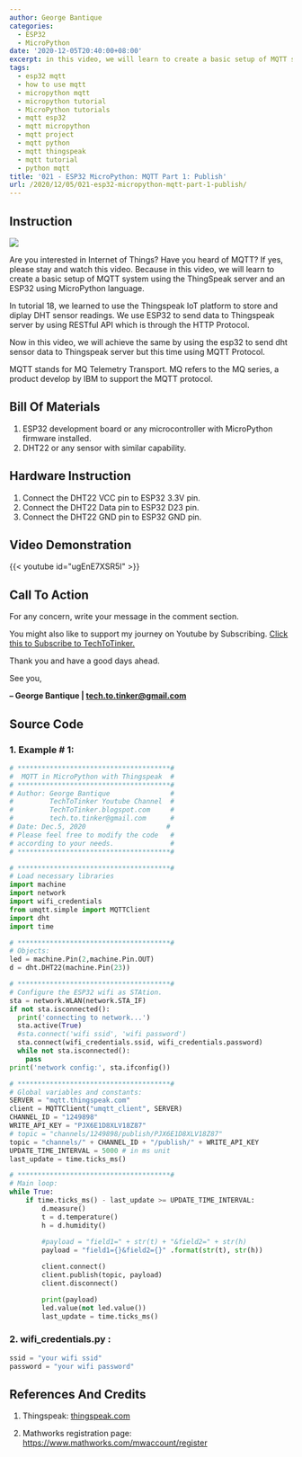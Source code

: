 ```yaml
---
author: George Bantique
categories:
  - ESP32
  - MicroPython
date: '2020-12-05T20:40:00+08:00'
excerpt: in this video, we will learn to create a basic setup of MQTT system using the ThingSpeak server and an ESP32 using MicroPython language. MQTT stands for MQ Telemetry Transport. MQ refers to the MQ series, a product develop by IBM to support the MQTT protocol.
tags:
  - esp32 mqtt
  - how to use mqtt
  - micropython mqtt
  - micropython tutorial
  - MicroPython tutorials
  - mqtt esp32
  - mqtt micropython
  - mqtt project
  - mqtt python
  - mqtt thingspeak
  - mqtt tutorial
  - python mqtt
title: '021 - ESP32 MicroPython: MQTT Part 1: Publish'
url: /2020/12/05/021-esp32-micropython-mqtt-part-1-publish/
---
```


## **Instruction**

![](/images/021-esp32-mqtt-part-1-techtotinker.png)

Are you interested in Internet of Things? Have you heard of MQTT? If yes, please stay and watch this video. Because in this video, we will learn to create a basic setup of MQTT system using the ThingSpeak server and an ESP32 using MicroPython language.

In tutorial 18, we learned to use the Thingspeak IoT platform to store and diplay DHT sensor readings. We use ESP32 to send data to Thingspeak server by using RESTful API which is through the HTTP Protocol.

Now in this video, we will achieve the same by using the esp32 to send dht sensor data to Thingspeak server but this time using MQTT Protocol.

MQTT stands for MQ Telemetry Transport. MQ refers to the MQ series, a product develop by IBM to support the MQTT protocol.

## **Bill Of Materials**

1. ESP32 development board or any microcontroller with MicroPython firmware installed.
2. DHT22 or any sensor with similar capability.

## **Hardware Instruction**

1. Connect the DHT22 VCC pin to ESP32 3.3V pin.
2. Connect the DHT22 Data pin to ESP32 D23 pin.
3. Connect the DHT22 GND pin to ESP32 GND pin.

## **Video Demonstration**

{{< youtube id="ugEnE7XSR5I" >}}

## **Call To Action**

For any concern, write your message in the comment section.

You might also like to support my journey on Youtube by Subscribing. [Click this to Subscribe to TechToTinker.](https://www.youtube.com/c/TechToTinker?sub_confirmation=1)

Thank you and have a good days ahead.

See you,

**– George Bantique | tech.to.tinker@gmail.com**

## **Source Code**

### 1. Example # 1:

```py { lineNos="true" wrap="true" }
# **************************************#
#  MQTT in MicroPython with Thingspeak  #
# **************************************#
# Author: George Bantique               #
#         TechToTinker Youtube Channel  #
#         TechToTinker.blogspot.com     #
#         tech.to.tinker@gmail.com      #
# Date: Dec.5, 2020                    #
# Please feel free to modify the code   #
# according to your needs.              #
# **************************************#

# **************************************#
# Load necessary libraries
import machine
import network
import wifi_credentials
from umqtt.simple import MQTTClient
import dht
import time

# **************************************#
# Objects:
led = machine.Pin(2,machine.Pin.OUT)
d = dht.DHT22(machine.Pin(23))

# **************************************#
# Configure the ESP32 wifi as STAtion.
sta = network.WLAN(network.STA_IF)
if not sta.isconnected():
  print('connecting to network...')
  sta.active(True)
  #sta.connect('wifi ssid', 'wifi password')
  sta.connect(wifi_credentials.ssid, wifi_credentials.password)
  while not sta.isconnected():
    pass
print('network config:', sta.ifconfig())

# **************************************#
# Global variables and constants:
SERVER = "mqtt.thingspeak.com"
client = MQTTClient("umqtt_client", SERVER)
CHANNEL_ID = "1249898"
WRITE_API_KEY = "PJX6E1D8XLV18Z87"
# topic = "channels/1249898/publish/PJX6E1D8XLV18Z87"
topic = "channels/" + CHANNEL_ID + "/publish/" + WRITE_API_KEY
UPDATE_TIME_INTERVAL = 5000 # in ms unit
last_update = time.ticks_ms()

# **************************************#
# Main loop:
while True:
    if time.ticks_ms() - last_update >= UPDATE_TIME_INTERVAL:
        d.measure()
        t = d.temperature()
        h = d.humidity()
    
        #payload = "field1=" + str(t) + "&field2=" + str(h)
        payload = "field1={}&field2={}" .format(str(t), str(h))

        client.connect()
        client.publish(topic, payload)
        client.disconnect()

        print(payload)
        led.value(not led.value())
        last_update = time.ticks_ms()
```

### 2. wifi\_credentials.py :

```py { lineNos="true" wrap="true" }
ssid = "your wifi ssid"
password = "your wifi password"
```

## **References And Credits**

1. Thingspeak:
[thingspeak.com](http://thingspeak.com/)

2. Mathworks registration page:
<https://www.mathworks.com/mwaccount/register>

